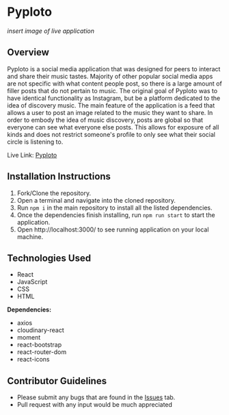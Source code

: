 # Pyploto

*insert image of live application*
## Overview
Pyploto is a social media application that was designed for peers to interact and share their music tastes. Majority of other popular social media apps are not specific with what content people post, so there is a large amount of filler posts that do not pertain to music. 
The original goal of Pyploto was to have identical functionality as Instagram, but be a platform dedicated to the idea of discovery music. The main feature of the application is a feed that allows a user to post an image related to the music they want to share. In order to embody the idea of music discovery, posts are global so that everyone can see what everyone else posts. This allows for exposure of all kinds and does not restrict someone's profile to only see what their social circle is listening to. 

Live Link: [Pyploto](https://pyploto.herokuapp.com/)
## Installation Instructions
1) Fork/Clone the repository.
2) Open a terminal and navigate into the cloned repository.
3) Run `npm i` in the main repository to install all the listed dependencies.
4) Once the dependencies finish installing, run `npm run start` to start the application.
5) Open http://localhost:3000/ to see running application on your local machine.
## Technologies Used

- React
- JavaScript
- CSS
- HTML

**Dependencies:**
- axios
- cloudinary-react
- moment
- react-bootstrap
- react-router-dom
- react-icons

## Contributor Guidelines
- Please submit any bugs that are found in the [Issues](https://github.com/tverg419/pyploto-backend/issues) tab.
- Pull request with any input would be much appreciated
